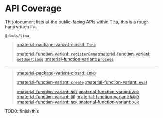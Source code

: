 # API Coverage

This document lists all the public-facing APIs within Tina, this is a rough handwritten list.

`@rbxts/tina`
> [:material-package-variant-closed: `Tina`](tina.md)
> 
> [:material-function-variant: `registerGame`](tina.md#markdown)
> [:material-function-variant: `setUserClass`](tina.md#parameters_1)
> [:material-function-variant: `process`](tina.md#parameters_2)

---

> [:material-package-variant-closed: `COND`](condition.md)
> 
> [:material-function-variant: `create`](condition.md#parameters)
> [:material-function-variant: `eval`](condition.md#parameters_1)
> 
> [:material-function-variant: `NOT`](condition.md#parameters_2)
> [:material-function-variant: `AND`](condition.md#parameters_3)
> [:material-function-variant: `OR`](condition.md#parameters_4)
> [:material-function-variant: `NAND`](condition.md#parameters_5)
> [:material-function-variant: `NOR`](condition.md#parameters_6)
> [:material-function-variant: `XOR`](condition.md#parameters_7)

TODO: finish this